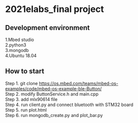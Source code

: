 2021elabs_final project
===
Development environment
---
1.Mbed studio<br>
2.python3<br>
3.mongodb<br>
4.Ubuntu 18.04

How to start
---
Step 1. git clone https://os.mbed.com/teams/mbed-os-examples/code/mbed-os-example-ble-Button/<br>
Step 2. modify ButtonService.h and main.cpp<br>
Step 3. add mlx90614 file<br>
Step 4. run client.py and connect bluetooth with STM32 board<br>
Step 5. run plot.html <br>
Step 6. run mongodb_create.py and plot_bar.py <br>
